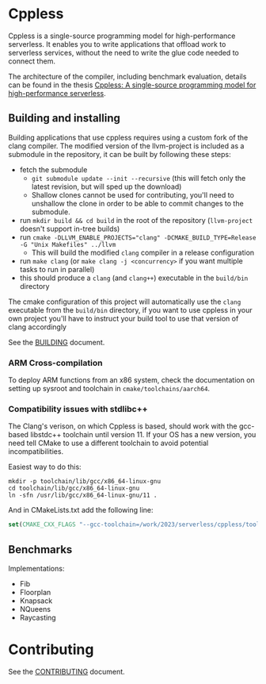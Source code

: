 # Cppless

Cppless is a single-source programming model for high-performance serverless. It enables you to write applications that offload work to serverless services, without the need to write the glue code needed to connect them.

The architecture of the compiler, including benchmark evaluation, details can be found in the thesis [Cppless: A single-source programming model for high-performance serverless](https://mcopik.github.io/assets/pdf/students/2022_cppless_moeller.pdf).

## Building and installing

Building applications that use cppless requires using a custom fork of the clang compiler. The modified version of the llvm-project is included as a submodule in the repository, it can be built by following these steps:
- fetch the submodule
  - `git submodule update --init --recursive` (this will fetch only the latest revision, but will sped up the download)
  - Shallow clones cannot be used for contributing, you'll need to unshallow the clone in order to be able to commit changes to the submodule.
- run `mkdir build && cd build` in the root of the repository (`llvm-project` doesn't support in-tree builds)
- run `cmake -DLLVM_ENABLE_PROJECTS="clang" -DCMAKE_BUILD_TYPE=Release -G "Unix Makefiles" ../llvm`
  - This will build the modified `clang` compiler in a release configuration
- run `make clang` (or `make clang -j <concurrency>` if you want multiple tasks to run in parallel)
- this should produce a `clang` (and `clang++`) executable in the `build/bin` directory

The cmake configuration of this project will automatically use the `clang` executable from the `build/bin` directory, if you want to use cppless in your own project you'll have to instruct your build tool to use that version of clang accordingly

See the [BUILDING](BUILDING.md) document.

### ARM Cross-compilation

To deploy ARM functions from an x86 system, check the documentation on setting up sysroot and toolchain in `cmake/toolchains/aarch64`.

### Compatibility issues with stdlibc++

The Clang's verison, on which Cppless is based, should work with the gcc-based libstdc++ toolchain until version 11.
If your OS has a new version, you need tell CMake to use a different toolchain to avoid potential incompatibilities.

Easiest way to do this:

```
mkdir -p toolchain/lib/gcc/x86_64-linux-gnu
cd toolchain/lib/gcc/x86_64-linux-gnu
ln -sfn /usr/lib/gcc/x86_64-linux-gnu/11 .
```

And in CMakeLists.txt add the following line:

```cmake
set(CMAKE_CXX_FLAGS "--gcc-toolchain=/work/2023/serverless/cppless/toolchain_root ${CMAKE_CXX_FLAGS}")
```

## Benchmarks

Implementations:
- Fib
- Floorplan
- Knapsack
- NQueens
- Raycasting

# Contributing

See the [CONTRIBUTING](CONTRIBUTING.md) document.
